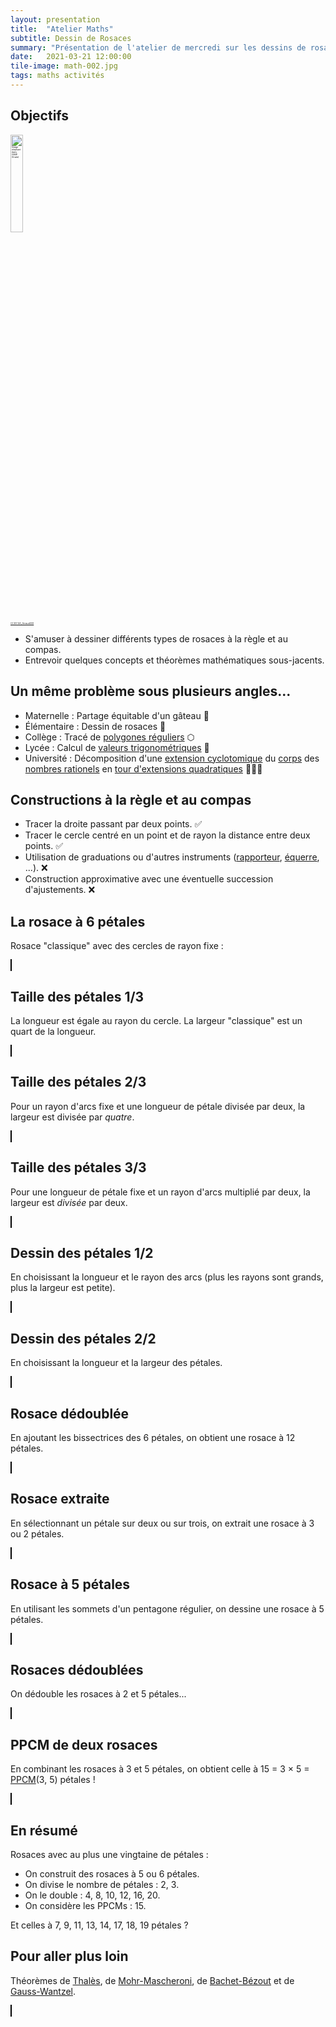 ```yaml
---
layout: presentation
title:  "Atelier Maths"
subtitle: Dessin de Rosaces
summary: "Présentation de l'atelier de mercredi sur les dessins de rosaces."
date:   2021-03-21 12:00:00
tile-image: math-002.jpg
tags: maths activités
---
```


<script type="text/javascript" src="{{ site.baseurl }}/assets/js/presentations/drawings.js"></script>

<section markdown="1">

## Objectifs

<div style="font-size: 25%"><img src="{{ site.baseurl }}/images/presentations/compas.png" alt="Image éléphant dans GIMP (finale)" style="width: 20%;"/><br/><a href="https://commons.wikimedia.org/wiki/File:Drawing-a-circle-with-the-compasses.svg">CC BY-SA, Arnaud333</a></div>

* S'amuser à dessiner différents types de rosaces à la règle et au compas.
* Entrevoir quelques concepts et théorèmes mathématiques sous-jacents.

</section>

<section markdown="1">

## Un même problème sous plusieurs angles...

* Maternelle : Partage équitable d'un gâteau 🥧
* Élémentaire : Dessin de rosaces 💮
* Collège : Tracé de [polygones réguliers](https://fr.wikipedia.org/wiki/Polygone_r%C3%A9gulier) ⬡
* Lycée : Calcul de [valeurs trigonométriques](https://fr.wikipedia.org/wiki/Table_de_lignes_trigonom%C3%A9triques_exactes#Tables_de_valeurs) 📐
* Université : Décomposition d'une [extension cyclotomique](https://fr.wikipedia.org/wiki/Extension_cyclotomique) du [corps](https://fr.wikipedia.org/wiki/Corps_(math%C3%A9matiques)) des [nombres rationels](https://fr.wikipedia.org/wiki/Nombre_rationnel) en [tour d'extensions quadratiques](https://fr.wikipedia.org/wiki/Tour_d%27extensions_quadratiques) 🤔💭💫

</section>

<section markdown="1">

## Constructions à la règle et au compas

* Tracer la droite passant par deux points. ✅
* Tracer le cercle centré en un point et de rayon la distance entre deux points. ✅
* Utilisation de graduations ou d'autres instruments ([rapporteur](https://fr.wikipedia.org/wiki/Rapporteur), [équerre](https://fr.wikipedia.org/wiki/%C3%89querre), ...). ❌
* Construction approximative avec une éventuelle succession d'ajustements. ❌

</section>

<section markdown="1">

## La rosace à 6 pétales

Rosace "classique" avec des cercles de rayon fixe :

<canvas id="six_petales" style="border: 1px solid black;"></canvas>

</section>

<section markdown="1">

## Taille des pétales 1/3

La longueur est égale au rayon du cercle.
La largeur "classique" est un quart de la longueur.

<canvas id="taille_petale1" style="border: 1px solid black;"></canvas>

</section>

<section markdown="1">

## Taille des pétales 2/3

Pour un rayon d'arcs fixe et une longueur de pétale divisée par deux, la largeur
est divisée par *quatre*.

<canvas id="taille_petale2" style="border: 1px solid black;"></canvas>

</section>

<section markdown="1">

## Taille des pétales 3/3

Pour une longueur de pétale fixe et un rayon d'arcs multiplié par deux, la largeur est *divisée* par deux.

<canvas id="taille_petale3" style="border: 1px solid black;"></canvas>

</section>

<section markdown="1">

## Dessin des pétales 1/2

En choisissant la longueur et le rayon des arcs
(plus les rayons sont grands, plus la largeur est petite).

<canvas id="dessin_petale1" style="border: 1px solid black;"></canvas>

</section>

<section markdown="1">

## Dessin des pétales 2/2

En choisissant la longueur et la largeur des pétales.

<canvas id="dessin_petale2" style="border: 1px solid black;"></canvas>

</section>

<section markdown="1">


## Rosace dédoublée

En ajoutant les bissectrices des 6 pétales, on obtient une rosace à 12 pétales.

<canvas id="doubler_petales" style="border: 1px solid black;"></canvas>

</section>

<section markdown="1">

## Rosace extraite

En sélectionnant un pétale sur deux ou sur trois, on extrait une rosace à 3 ou 2 pétales.

<canvas id="extraire_petales" style="border: 1px solid black;"></canvas>

</section>

<section markdown="1">

## Rosace à 5 pétales

En utilisant les sommets d'un pentagone régulier, on dessine une rosace à 5 pétales.

<canvas id="cinq_petales" style="border: 1px solid black;"></canvas>

</section>


<section markdown="1">


## Rosaces dédoublées

On dédouble les rosaces à 2 et 5 pétales...

<canvas id="petales_dedoublees" style="border: 1px solid black;"></canvas>

</section>

<section markdown="1">


## PPCM de deux rosaces

En combinant les rosaces à 3 et 5 pétales, on obtient celle à 15 = 3 × 5 = [PPCM](https://fr.wikipedia.org/wiki/Plus_petit_commun_multiple)(3, 5) pétales !

<canvas id="ppcm_petales" style="border: 1px solid black;"></canvas>

</section>

<section markdown="1">

## En résumé

Rosaces avec au plus une vingtaine de pétales :

* On construit des rosaces à 5 ou 6 pétales.
* On divise le nombre de pétales : 2, 3.
* On le double : 4, 8, 10, 12, 16, 20.
* On considère les PPCMs : 15.

Et celles à 7, 9, 11, 13, 14, 17, 18, 19 pétales ?

</section>

<section markdown="1">


## Pour aller plus loin

Théorèmes de [Thalès](https://fr.wikipedia.org/wiki/Th%C3%A9or%C3%A8me_de_Thal%C3%A8s), de [Mohr-Mascheroni](https://fr.wikipedia.org/wiki/Th%C3%A9or%C3%A8me_de_Mohr-Mascheroni), de [Bachet-Bézout](https://fr.wikipedia.org/wiki/Th%C3%A9or%C3%A8me_de_Bachet-B%C3%A9zout) et de [Gauss-Wantzel](https://fr.wikipedia.org/wiki/Th%C3%A9or%C3%A8me_de_Gauss-Wantzel).

<canvas id="rosaces" style="border: 1px solid black;"></canvas>

</section>